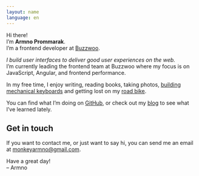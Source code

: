 ```yaml
---
layout: name
language: en
---
```


<div class="home-content">
  <div class="home-intro">
    <div class="home-intro-greetings">
      Hi there!
    </div>
    <div class="home-intro-name">
      I&rsquo;m <strong>Armno Prommarak</strong>.
    </div>
    <div class="home-intro-iam">
      I&rsquo;m a frontend developer at <a href="https://buzzwoo.de" rel="noopener noreferrer" target="_blank">Buzzwoo</a>.
    </div>
  </div>

  <p>
    <em>I build user interfaces to deliver good user experiences on the web.</em><br>
    I&rsquo;m currently leading the frontend team at Buzzwoo where my focus is on JavaScript, Angular, and frontend performance.
  </p>

  <p>
    In my free time, I enjoy writing, reading books, taking photos, <a href="#">building mechanical keyboards</a> and getting lost on my <a href="#">road bike</a>.
  </p>

  <p>
    You can find what I&rsquo;m doing on <a href="https://github.com/armno">GitHub</a>,
    or check out my <a href="/blog">blog</a> to see what I&rsquo;ve learned lately.
  </p>

  <h2 class="title-contact">Get in touch</h2>
  <p>
    If you want to contact me, or just want to say hi, you can send me an email at <a href="mailto:monkeyarmno@gmail.com">monkeyarmno@gmail.com</a>.
  </p>

  <p class="last">
    Have a great day!
    <br>
    &ndash; Armno
  </p>
</div>
